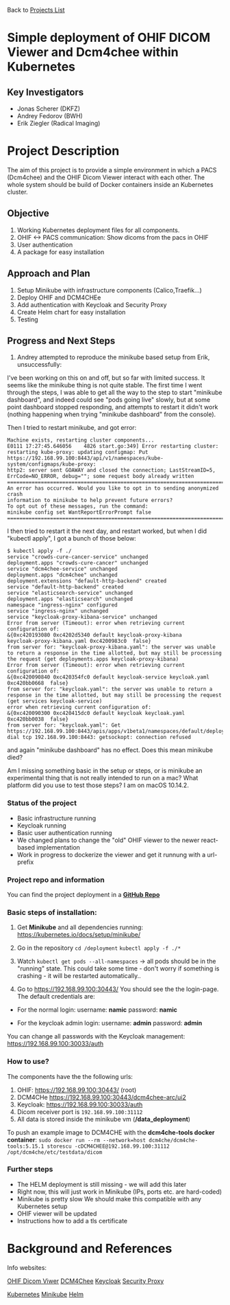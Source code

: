 Back to [Projects List](../../README.md#ProjectsList)

# Simple deployment of OHIF DICOM Viewer and Dcm4chee within Kubernetes

## Key Investigators

- Jonas Scherer (DKFZ)
- Andrey Fedorov (BWH)
- Erik Ziegler (Radical Imaging) 

# Project Description

The aim of this project is to provide a simple environment in which a PACS (Dcm4chee) and the OHIF Dicom Viewer interact with each other. The whole system should be build of Docker containers inside an Kubernetes cluster.


## Objective

1. Working Kubernetes deployment files for all components.
2. OHIF <-> PACS communication: Show dicoms from the pacs in OHIF
3. User authentication
5. A package for easy installation

## Approach and Plan

1. Setup Minikube with infrastructure components (Calico,Traefik...) 
2. Deploy OHIF and DCM4CHEe
3. Add authentication with Keycloak and Security Proxy
4. Create Helm chart for easy installation
5. Testing

## Progress and Next Steps

1. Andrey attempted to reproduce the minikube based setup from Erik, unsuccessfully:

I've been working on this on and off, but so far with limited
success. It seems like the minikube thing is not quite stable. The
first time I went through the steps, I was able to get all the way to
the step to start "minikube dashboard", and indeed could see "pods
going live" slowly, but at some point dashboard stopped responding,
and attempts to restart it didn't work (nothing happening when trying
"minikube dashboard" from the console).

Then I tried to restart minikube, and got error:

```shell
Machine exists, restarting cluster components...
E0111 17:27:45.646056    4826 start.go:349] Error restarting cluster:
restarting kube-proxy: updating configmap: Put
https://192.168.99.100:8443/api/v1/namespaces/kube-system/configmaps/kube-proxy:
http2: server sent GOAWAY and closed the connection; LastStreamID=5,
ErrCode=NO_ERROR, debug=""; some request body already written
================================================================================
An error has occurred. Would you like to opt in to sending anonymized crash
information to minikube to help prevent future errors?
To opt out of these messages, run the command:
minikube config set WantReportErrorPrompt false
================================================================================
```

I then tried to restart it the next day, and restart worked, but when
I did "kubectl apply", I got a bunch of those below:

```shell
$ kubectl apply -f ./
service "crowds-cure-cancer-service" unchanged
deployment.apps "crowds-cure-cancer" unchanged
service "dcm4chee-service" unchanged
deployment.apps "dcm4chee" unchanged
deployment.extensions "default-http-backend" created
service "default-http-backend" created
service "elasticsearch-service" unchanged
deployment.apps "elasticsearch" unchanged
namespace "ingress-nginx" configured
service "ingress-nginx" unchanged
service "keycloak-proxy-kibana-service" unchanged
Error from server (Timeout): error when retrieving current configuration of:
&{0xc420193080 0xc4202d5340 default keycloak-proxy-kibana
keycloak-proxy-kibana.yaml 0xc4200983c0  false}
from server for: "keycloak-proxy-kibana.yaml": the server was unable
to return a response in the time allotted, but may still be processing
the request (get deployments.apps keycloak-proxy-kibana)
Error from server (Timeout): error when retrieving current configuration of:
&{0xc420090840 0xc420354fc0 default keycloak-service keycloak.yaml
0xc420bb0668  false}
from server for: "keycloak.yaml": the server was unable to return a
response in the time allotted, but may still be processing the request
(get services keycloak-service)
error when retrieving current configuration of:
&{0xc420090300 0xc420415dc0 default keycloak keycloak.yaml 0xc420bb0038  false}
from server for: "keycloak.yaml": Get
https://192.168.99.100:8443/apis/apps/v1beta1/namespaces/default/deployments/keycloak:
dial tcp 192.168.99.100:8443: getsockopt: connection refused
```

and again "minikube dashboard" has no effect. Does this mean minikube died?

Am I missing something basic in the setup or steps, or is minikube an
experimental thing that is not really intended to run on a mac? What
platform did you use to test those steps? I am on macOS 10.14.2.


### Status of the project

- Basic infrastructure running
- Keycloak running
- Basic user authentication running
- We changed plans to change the "old" OHIF viewer to the newer react-based implementation
- Work in progress to dockerize the viewer and get it runnung with a url- prefix

### Project repo and information

You can find the project deployment in a **[GitHub Repo](https://github.com/jonasscherer/namic_project_week_30)**

### Basic steps of installation:

1) Get **Minikube** and all dependencies running: <https://kubernetes.io/docs/setup/minikube/>

2) Go in the repository
```cd /deployment```
```kubectl apply -f ./* ```

3) Watch  ```kubectl get pods --all-namespaces``` 
-> all pods should be in the "running" state.
This could take some time - don't worry if something is crashing - it will be restarted automatically..

4) Go to <https://192.168.99.100:30443/>
You should see the the login-page. 
The default credentials are:
- For the normal login:
username: **namic**
password: **namic**

- For the keycloak admin login:
username: **admin**
password: **admin**

You can change all passwords with the Keycloak management:
<https://192.168.99.100:30033/auth>

### How to use?

The components have the the following urls:
1) OHIF: <https://192.168.99.100:30443/> (root)
2) DCM4CHe <https://192.168.99.100:30443/dcm4chee-arc/ui2>
3) Keycloak: <https://192.168.99.100:30033/auth>
4) Dicom receiver port is ```192.168.99.100:31112```
5) All data is stored inside the minikube vm (**/data_deployment**)

To push an example image to DCM4CHE with the **dcm4che-tools docker container**:
```sudo docker run --rm --network=host dcm4che/dcm4che-tools:5.15.1 storescu -cDCM4CHEE@192.168.99.100:31112 /opt/dcm4che/etc/testdata/dicom ```


### Further steps
- The HELM deployment is still missing - we will add this later
- Right now, this will just work in Minikube (IPs, ports etc. are hard-coded)
- Minikube is pretty slow
 We should make this compatible with any Kubernetes setup
- OHIF viewer will be updated 
- Instructions how to add a tls certificate



# Background and References

Info websites:

[OHIF Dicom Viwer](https://docs.ohif.org/)
[DCM4Chee](https://github.com/dcm4che/dcm4chee-arc-light)
[Keycloak](https://www.keycloak.org/about.html)
[Security Proxy](https://www.keycloak.org/docs/3.3/server_installation/topics/proxy.html)

[Kubernetes](https://kubernetes.io/docs/concepts/overview/what-is-kubernetes/)
[Minikube](https://kubernetes.io/docs/setup/minikube/)
[Helm](https://helm.sh/)
